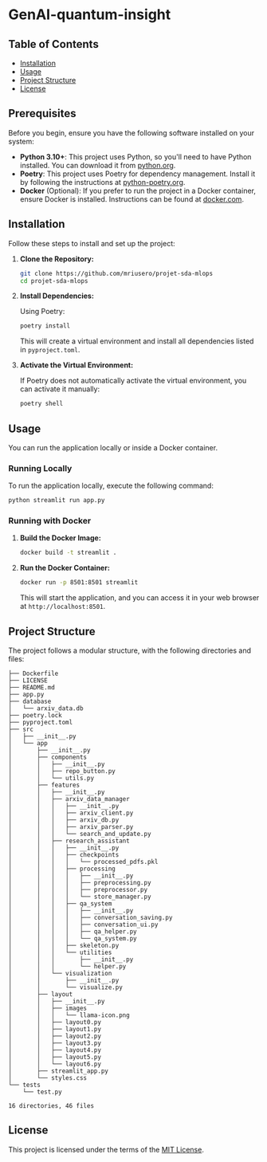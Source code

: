 # GenAI-quantum-insight
## Table of Contents

- [Installation](#installation)
- [Usage](#usage)
- [Project Structure](#project-structure)
- [License](#license)

## Prerequisites

Before you begin, ensure you have the following software installed on your system:

- **Python 3.10+**: This project uses Python, so you'll need to have Python installed. You can download it from [python.org](https://www.python.org/).
- **Poetry**: This project uses Poetry for dependency management. Install it by following the instructions at [python-poetry.org](https://python-poetry.org/docs/#installation).
- **Docker** (Optional): If you prefer to run the project in a Docker container, ensure Docker is installed. Instructions can be found at [docker.com](https://www.docker.com/).

## Installation

Follow these steps to install and set up the project:

1. **Clone the Repository:**

   ```bash
   git clone https://github.com/mriusero/projet-sda-mlops
   cd projet-sda-mlops
   ```

2. **Install Dependencies:**

   Using Poetry:

   ```bash
   poetry install
   ```

   This will create a virtual environment and install all dependencies listed in `pyproject.toml`.

3. **Activate the Virtual Environment:**

   If Poetry does not automatically activate the virtual environment, you can activate it manually:

   ```bash
   poetry shell
   ```

## Usage

You can run the application locally or inside a Docker container.

### Running Locally

To run the application locally, execute the following command:

```bash
python streamlit run app.py
```

### Running with Docker

1. **Build the Docker Image:**

   ```bash
   docker build -t streamlit .
   ```

2. **Run the Docker Container:**

   ```bash
   docker run -p 8501:8501 streamlit
   ```
   
   This will start the application, and you can access it in your web browser at `http://localhost:8501`.

## Project Structure

The project follows a modular structure, with the following directories and files:

```
├── Dockerfile
├── LICENSE
├── README.md
├── app.py
├── database
│   └── arxiv_data.db
├── poetry.lock
├── pyproject.toml
├── src
│   ├── __init__.py
│   └── app
│       ├── __init__.py
│       ├── components
│       │   ├── __init__.py
│       │   ├── repo_button.py
│       │   └── utils.py
│       ├── features
│       │   ├── __init__.py
│       │   ├── arxiv_data_manager
│       │   │   ├── __init__.py
│       │   │   ├── arxiv_client.py
│       │   │   ├── arxiv_db.py
│       │   │   ├── arxiv_parser.py
│       │   │   └── search_and_update.py
│       │   ├── research_assistant
│       │   │   ├── __init__.py
│       │   │   ├── checkpoints
│       │   │   │   └── processed_pdfs.pkl
│       │   │   ├── processing
│       │   │   │   ├── __init__.py
│       │   │   │   ├── preprocessing.py
│       │   │   │   ├── preprocessor.py
│       │   │   │   └── store_manager.py
│       │   │   ├── qa_system
│       │   │   │   ├── __init__.py
│       │   │   │   ├── conversation_saving.py
│       │   │   │   ├── conversation_ui.py
│       │   │   │   ├── qa_helper.py
│       │   │   │   └── qa_system.py
│       │   │   ├── skeleton.py
│       │   │   └── utilities
│       │   │       ├── __init__.py
│       │   │       └── helper.py
│       │   └── visualization
│       │       ├── __init__.py
│       │       └── visualize.py
│       ├── layout
│       │   ├── __init__.py
│       │   ├── images
│       │   │   └── llama-icon.png
│       │   ├── layout0.py
│       │   ├── layout1.py
│       │   ├── layout2.py
│       │   ├── layout3.py
│       │   ├── layout4.py
│       │   ├── layout5.py
│       │   └── layout6.py
│       ├── streamlit_app.py
│       └── styles.css
└── tests
    └── test.py

16 directories, 46 files
```
## License
This project is licensed under the terms of the [MIT License](LICENSE).